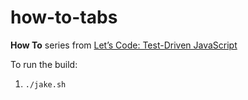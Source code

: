 # how-to-tabs

**How To** series from [Let’s Code: Test-Driven JavaScript](http://www.letscodejavascript.com)

To run the build:
1. `./jake.sh`
